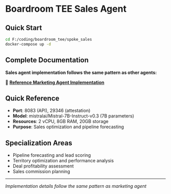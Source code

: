 # Boardroom TEE Sales Agent

## Quick Start
```bash
cd F:/coding/boardroom_tee/spoke_sales  
docker-compose up -d
```

## Complete Documentation
**Sales agent implementation follows the same pattern as other agents:**

📖 **[Reference Marketing Agent Implementation](../docs/02-implementation/marketing-agent-implementation.md)**

## Quick Reference
- **Port**: 8083 (API), 29346 (attestation)
- **Model**: mistralai/Mistral-7B-Instruct-v0.3 (7B parameters)
- **Resources**: 2 vCPU, 8GB RAM, 20GB storage
- **Purpose**: Sales optimization and pipeline forecasting

## Specialization Areas
- Pipeline forecasting and lead scoring
- Territory optimization and performance analysis
- Deal profitability assessment
- Sales commission planning

---
*Implementation details follow the same pattern as marketing agent*